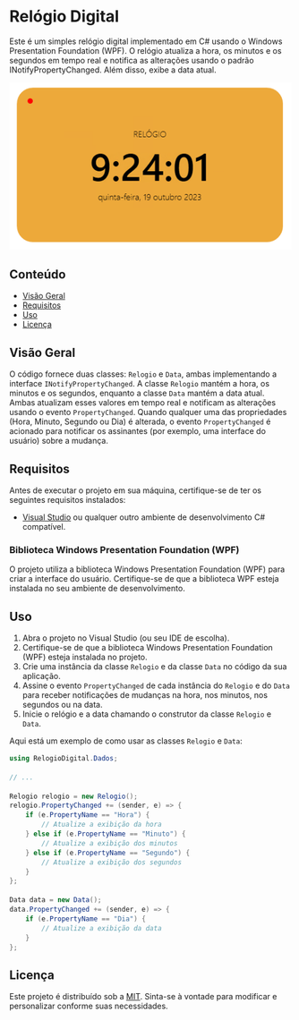 # Relógio Digital

Este é um simples relógio digital implementado em C# usando o Windows Presentation Foundation (WPF). O relógio atualiza a hora, os minutos e os segundos em tempo real e notifica as alterações usando o padrão INotifyPropertyChanged. Além disso, exibe a data atual.

![Relógio Digital](./Imagens/CapturaDeTela.png)

## Conteúdo

- [Visão Geral](#visão-geral)
- [Requisitos](#requisitos)
- [Uso](#uso)
- [Licença](#licença)

## Visão Geral

O código fornece duas classes: `Relogio` e `Data`, ambas implementando a interface `INotifyPropertyChanged`. A classe `Relogio` mantém a hora, os minutos e os segundos, enquanto a classe `Data` mantém a data atual. Ambas atualizam esses valores em tempo real e notificam as alterações usando o evento `PropertyChanged`. Quando qualquer uma das propriedades (Hora, Minuto, Segundo ou Dia) é alterada, o evento `PropertyChanged` é acionado para notificar os assinantes (por exemplo, uma interface do usuário) sobre a mudança.

## Requisitos

Antes de executar o projeto em sua máquina, certifique-se de ter os seguintes requisitos instalados:

- [Visual Studio](https://visualstudio.microsoft.com/) ou qualquer outro ambiente de desenvolvimento C# compatível.

### Biblioteca Windows Presentation Foundation (WPF)

O projeto utiliza a biblioteca Windows Presentation Foundation (WPF) para criar a interface do usuário. Certifique-se de que a biblioteca WPF esteja instalada no seu ambiente de desenvolvimento.

## Uso

1. Abra o projeto no Visual Studio (ou seu IDE de escolha).
2. Certifique-se de que a biblioteca Windows Presentation Foundation (WPF) esteja instalada no projeto.
3. Crie uma instância da classe `Relogio` e da classe `Data` no código da sua aplicação.
4. Assine o evento `PropertyChanged` de cada instância do `Relogio` e do `Data` para receber notificações de mudanças na hora, nos minutos, nos segundos ou na data.
5. Inicie o relógio e a data chamando o construtor da classe `Relogio` e `Data`.

Aqui está um exemplo de como usar as classes `Relogio` e `Data`:

```csharp
using RelogioDigital.Dados;

// ...

Relogio relogio = new Relogio();
relogio.PropertyChanged += (sender, e) => {
    if (e.PropertyName == "Hora") {
        // Atualize a exibição da hora
    } else if (e.PropertyName == "Minuto") {
        // Atualize a exibição dos minutos
    } else if (e.PropertyName == "Segundo") {
        // Atualize a exibição dos segundos
    }
};

Data data = new Data();
data.PropertyChanged += (sender, e) => {
    if (e.PropertyName == "Dia") {
        // Atualize a exibição da data
    }
};
```

## Licença

Este projeto é distribuído sob a [MIT](https://mit-license.org/). Sinta-se à vontade para modificar e personalizar conforme suas necessidades.